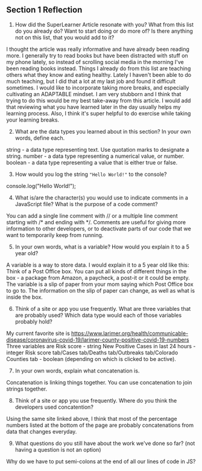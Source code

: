 ## Section 1 Reflection

1. How did the SuperLearner Article resonate with you? What from this list do you already do? Want to start doing or do more of? Is there anything not on this list, that you would add to it?

I thought the article was really informative and have already been reading more. I generally try to read books but have been distracted with stuff on my phone lately, so instead of scrolling social media in the morning I've been reading books instead. Things I already do from this list are teaching others what they know and eating healthy. Lately I haven't been able to do much teaching, but I did that a lot at my last job and found it difficult sometimes. I would like to incorporate taking more breaks, and especially cultivating an ADAPTABLE mindset. I am very stubborn and I think that trying to do this would be my best take-away from this article. I would add that reviewing what you have learned later in the day usually helps my learning process. Also, I think it's super helpful to do exercise while taking your learning breaks.

2. What are the data types you learned about in this section? In your own words, define each.

string - a data type representing text. Use quotation marks to designate a string.
number - a data type representing a numerical value, or number.
boolean - a data type representing a value that is either true or false.

3. How would you log the string `"Hello World!"` to the console?

console.log("Hello World!");

4. What is/are the character(s) you would use to indicate comments in a JavaScript file? What is the purpose of a code comment?

You can add a single line comment with // or a multiple line comment starting with /* and ending with */. Comments are useful for giving more information to other developers, or to deactivate parts of our code that we want to temporarily keep from running.

5. In your own words, what is a variable? How would you explain it to a 5 year old?

A variable is a way to store data. I would explain it to a 5 year old like this: Think of a Post Office box. You can put all kinds of different things in the box - a package from Amazon, a paycheck, a post-it or it could be empty. The variable is a slip of paper from your mom saying which Post Office box to go to. The information on the slip of paper can change, as well as what is inside the box.

6. Think of a site or app you use frequently. What are three variables that are probably used? Which data type would each of those variables probably hold?

My current favorite site is
https://www.larimer.org/health/communicable-disease/coronavirus-covid-19/larimer-county-positive-covid-19-numbers
Three variables are
Risk score - string
New Positive Cases in last 24 hours - integer
Risk score tab/Cases tab/Deaths tab/Outbreaks tab/Colorado Counties tab - boolean (depending on which is clicked to be active).


7. In your own words, explain what concatenation is.

Concatenation is linking things together. You can use concatenation to join strings together.

8. Think of a site or app you use frequently. Where do you think the developers used concatention?

Using the same site linked above, I think that most of the percentage numbers listed at the bottom of the page are probably concatenations from data that changes everyday.

9. What questions do you still have about the work we've done so far? (not having a question is not an option)

Why do we have to put semi-colons at the end of all our lines of code in JS? 
